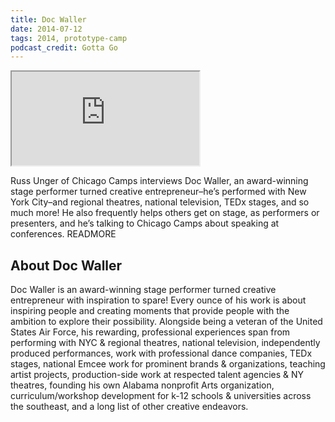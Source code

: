 ```yaml
---
title: Doc Waller
date: 2014-07-12
tags: 2014, prototype-camp
podcast_credit: Gotta Go
---
```


<iframe class="podcast-player" seamless src="https://simplecast.fm/e/3053?style=light"></iframe>

Russ Unger of Chicago Camps interviews Doc Waller, an award-winning stage performer turned creative entrepreneur&#8211;he&#8217;s performed with New York City&#8211;and regional theatres, national television, TEDx stages, and so much more! He also frequently helps others get on stage, as performers or presenters, and he&#8217;s talking to Chicago Camps about speaking at conferences. READMORE

## About Doc Waller

Doc Waller is an award-winning stage performer turned creative entrepreneur with inspiration to spare! Every ounce of his work is about inspiring people and creating moments that provide people with the ambition to explore their possibility. Alongside being a veteran of the United States Air Force, his rewarding, professional experiences span from performing with NYC &amp; regional theatres, national television, independently produced performances, work with professional dance companies, TEDx stages, national Emcee work for prominent brands &amp; organizations, teaching artist projects, production-side work at respected talent agencies &amp; NY theatres, founding his own Alabama nonprofit Arts organization, curriculum/workshop development for k-12 schools &amp; universities across the southeast, and a long list of other creative endeavors.
